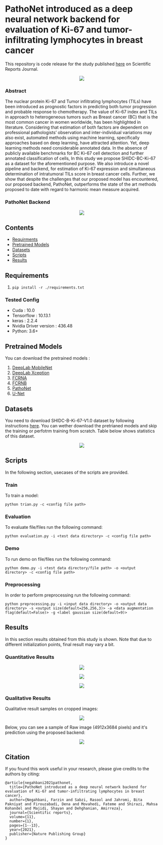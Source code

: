 # PathoNet introduced as a deep neural network backend for evaluation of Ki-67 and tumor-infiltrating lymphocytes in breast cancer
This repository is code release for the study published [here](https://www.nature.com/articles/s41598-021-86912-w) on Scientific Reports Journal.

<p align="center">    
  <img src="https://github.com/SHIDCenter/PathoNet/blob/master/doc/pipeline_LQ.jpg">
</p>


### Abstract
The nuclear protein Ki-67 and Tumor infiltrating lymphocytes (TILs) have been introduced as prognostic factors in predicting both tumor progression and probable response to chemotherapy. The value of Ki-67 index and TILs in approach to heterogeneous tumors such as Breast cancer (BC) that is the most common cancer in women worldwide, has been highlighted in literature. Considering that estimation of both factors are dependent on professional pathologists’ observation and inter-individual variations may also exist, automated methods using machine learning, specifically approaches based on deep learning, have attracted attention. Yet, deep learning methods need considerable annotated data. In the absence of publicly available benchmarks for BC Ki-67 cell detection and further annotated classification of cells, In this study we propose SHIDC-BC-Ki-67 as a dataset for the aforementioned purpose. We also introduce a novel pipeline and backend, for estimation of Ki-67 expression and simultaneous determination of intratumoral TILs score in breast cancer cells. Further, we show that despite the challenges that our proposed model has encountered, our proposed backend, PathoNet, outperforms the state of the art methods proposed to date with regard to harmonic mean measure acquired.

### PathoNet Backend

<p align="center">    
  <img  src="https://github.com/SHIDCenter/PathoNet/blob/master/doc/PathoNet-architecture_LQ.jpg">
</p>

## Contents

- [Requirments](#requirements)
- [Pretrained Models](#pretrained-models)
- [Datasets](#datasets)
- [Scripts](#scripts) 
- [Results](#results)


## Requirements
1. `pip install -r ./requirements.txt`

### Tested Config
- Cuda : 10.0
- Tensorflow : 10.13.1
- keras : 2.2.4
- Nvidia Driver version : 436.48
- Python: 3.6+

## Pretrained Models
You can download the pretrained models :
  1. [DeepLab MobileNet](https://drive.google.com/file/d/1cGiM8LHYCycCCUrxNegWFAcaLTtXbfO5/view?usp=sharing)
  2. [DeepLab Xception](https://drive.google.com/file/d/1Mcn_85Sd2STYZQw5TWhhLaBEOcErPZoa/view?usp=sharing)
  3. [FCRNA](https://drive.google.com/file/d/1I48I_1xJvxH2Ug-C1qt-XRT_gpmqJIYd/view?usp=sharing)
  4. [FCRNB](https://drive.google.com/file/d/1h3alzYMF6SSCg7kNRQEsrrdtBJ3KiRQR/view?usp=sharing)
  5. [PathoNet](https://drive.google.com/file/d/13M6WpBsY_XtIKev_A6EK_Cj2LuBySM3K/view?usp=sharing)
  6. [U-Net](https://drive.google.com/file/d/1WOVw3vCBZkN9Nk58Il79gcnI7CoSsWfb/view?usp=sharing)
  
## Datasets
You need to download SHIDC-B-Ki-67-V1.0 dataset by following instructions [here](https://shiraz-hidc.com/service/ki-67-dataset/). You can wether download the pretrianed models and skip the training or perfotrm training from scratch. Table below shows statistics of this dataset.

<p align="center">    
  <img src="https://github.com/SHIDCenter/PathoNet/blob/master/doc/1.PNG">
</p>

## Scripts
In the following section, usecases of the scripts are provided.

### Train 
To train a model:
  ```
  python trian.py -c <config file path>
  ```

### Evaluation
To evaluate file/files run the following command:
```
python evaluation.py -i <test data directory> -c <config file path>
```

### Demo
To run demo on file/files run the following command:
```
python demo.py -i <test data directory/file path> -o <output directory> -c <config file path>
```

### Preprocessing 
In order to perform preprocessing run the following command:
```
python preprocessing.py -i <input data directory> -o <output data directory> -s <output size(default=256,256,3)> -a <data augmentation flag(default=False)> -g <label gaussian size(default=9)>
```

## Results
In this section results obtained from this study is shown. Note that due to different initialization points, final result may vary a bit.

### Quantitative Results
<p align="center">    
  <img src="https://github.com/SHIDCenter/PathoNet/blob/master/doc/quant_1_v2.png">
</p>
<p align="center">    
  <img src="https://github.com/SHIDCenter/PathoNet/blob/master/doc/quant_2.png">
</p>
<p align="center">    
  <img src="https://github.com/SHIDCenter/PathoNet/blob/master/doc/quant_3_v2.png">
</p>

### Qualitative Results
Qualitative result samples on cropped images:
<p align="center">    
  <img  src="https://github.com/SHIDCenter/PathoNet/blob/master/doc/qual_res_LQ.jpg">
</p>

Below, you can see a sample of Raw image (4912x3684 pixels) and it's prediction using the proposed backend:
<p align="center">    
  <img  src="https://github.com/SHIDCenter/PathoNet/blob/master/doc/qual_2.png">
</p>

## Citation
If you found this work useful in your research, please give credits to the authors by citing:
```
@article{negahbani2021pathonet,
  title={PathoNet introduced as a deep neural network backend for evaluation of Ki-67 and tumor-infiltrating lymphocytes in breast cancer},
  author={Negahbani, Farzin and Sabzi, Rasool and Jahromi, Bita Pakniyat and Firouzabadi, Dena and Movahedi, Fateme and Shirazi, Mahsa Kohandel and Majidi, Shayan and Dehghanian, Amirreza},
  journal={Scientific reports},
  volume={11},
  number={1},
  pages={1--13},
  year={2021},
  publisher={Nature Publishing Group}
}
```
